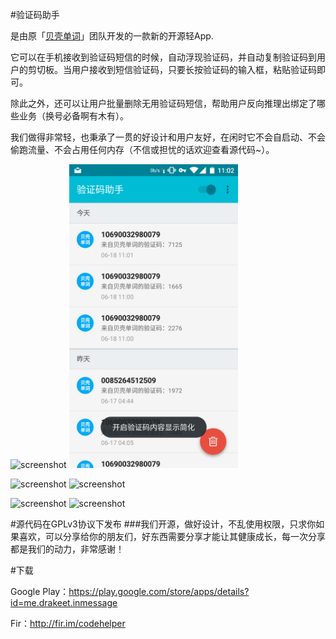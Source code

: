 #验证码助手

是由原「[贝壳单词](http://www.beikedanci.com)」团队开发的一款新的开源轻App.

它可以在手机接收到验证码短信的时候，自动浮现验证码，并自动复制验证码到用户的剪切板。当用户接收到短信验证码，只要长按验证码的输入框，粘贴验证码即可。

除此之外，还可以让用户批量删除无用验证码短信，帮助用户反向推理出绑定了哪些业务（换号必备啊有木有）。

我们做得非常轻，也秉承了一贯的好设计和用户友好，在闲时它不会自启动、不会偷跑流量、不会占用任何内存（不信或担忧的话欢迎查看源代码~）。


<img src="/screenshots/s1.png" alt="screenshot" title="screenshot" width="270" height="486" />  <img src="/screenshots/s2.png" alt="screenshot" title="screenshot" width="270" height="486" />

<img src="/screenshots/s3.png" alt="screenshot" title="screenshot" width="270" height="486" />  <img src="/screenshots/s4.png" alt="screenshot" title="screenshot" width="270" height="486" />

<img src="/screenshots/s5.png" alt="screenshot" title="screenshot" width="270" height="486" />  <img src="/screenshots/s6.png" alt="screenshot" title="screenshot" width="270" height="486" />


#源代码在GPLv3协议下发布
###我们开源，做好设计，不乱使用权限，只求你如果喜欢，可以分享给你的朋友们，好东西需要分享才能让其健康成长，每一次分享都是我们的动力，非常感谢！


#下载

Google Play：https://play.google.com/store/apps/details?id=me.drakeet.inmessage

Fir：http://fir.im/codehelper